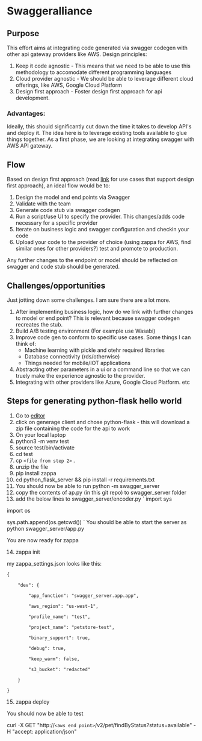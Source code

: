 # Swaggeralliance
## Purpose
This effort aims at integrating code generated via swagger codegen with other api gateway providers like AWS. 
Design principles:
   1. Keep it code agnostic - This means that we need to be able to use this methodology to accomodate different programming languages
   2. Cloud provider agnostic - We should be able to leverage different cloud offerings, like AWS, Google Cloud Platform
   3. Design first approach - Foster design first approach for api development.


### Advantages:
Ideally, this should significantly cut down the time it takes to develop API's and deploy it. The idea here is to leverage existing tools available to glue things together. As a first phase, we are looking at integrating swagger with AWS API gateway. 

## Flow
Based on design first approach (read [link](https://swaggerhub.com/blog/api-design/design-first-or-code-first-api-development/) for use cases that support design first approach), an ideal flow would be to:

1. Design the model and end points via Swagger
2. Validate with the team
3. Generate code stub via swagger codegen
4. Run a script/use UI to specify the provider. This changes/adds code necessary for a specific provider
5. Iterate on business logic and swagger configuration and checkin your code
6. Upload your code to the provider of choice (using zappa for AWS, find similar ones for other providers?) test and promote to production.

Any further changes to the endpoint or model should be reflected on swagger and code stub should be generated.

## Challenges/opportunities 
Just jotting down some challenges. I am sure there are a lot more.

1. After implementing business logic, how do we link with further changes to model or end point? This is relevant because swagger codegen recreates the stub.
2. Build A/B testing environment (For example use Wasabi)
3. Improve code gen to conform to specific use cases. Some things I can think of: 
   * Machine learning with pickle and otehr required libraries
   * Database connectivity (rds/otherwise)
   * Things needed for mobile/IOT applications
4. Abstracting other parameters in a ui or a command line so that we can truely make the experience agnostic to the provider.
5. Integrating with other providers like Azure, Google Cloud Platform. etc


## Steps for generating python-flask hello world
1. Go to [editor](http://editor.swagger.io/?_ga=2.191872618.1371276200.1503798690-1387572370.1503798690#/)
2. click on generage client and chose python-flask - this will download a zip file containing the code for the api to work
3. On your local laptop
4. python3 -m venv test
5. source test/bin/activate
6. cd test
7. cp `<file from step 2>` .
8. unzip the file
9. pip install zappa
10. cd python_flask_server && pip install -r requirements.txt 
11. You should now be able to run python -m swagger_server
12. copy the contents of ap.py (in this git repo) to swagger_server folder
13. add the below lines to swagger_server/encoder.py
`
import sys

import os

sys.path.append(os.getcwd())
`
You should be able to start the server as python swagger_server/app.py

You are now ready for zappa

14. zappa init

my zappa_settings.json looks like this:

```
{

    "dev": {

        "app_function": "swagger_server.app.app",

        "aws_region": "us-west-1",

        "profile_name": "test",

        "project_name": "petstore-test",

        "binary_support": true,

        "debug": true,

        "keep_warm": false,

        "s3_bucket": "redacted"

    }

}
```

15. zappa deploy

You should now be able to test 

curl -X GET "http://`<aws end point>`/v2/pet/findByStatus?status=available" -H "accept: application/json"



